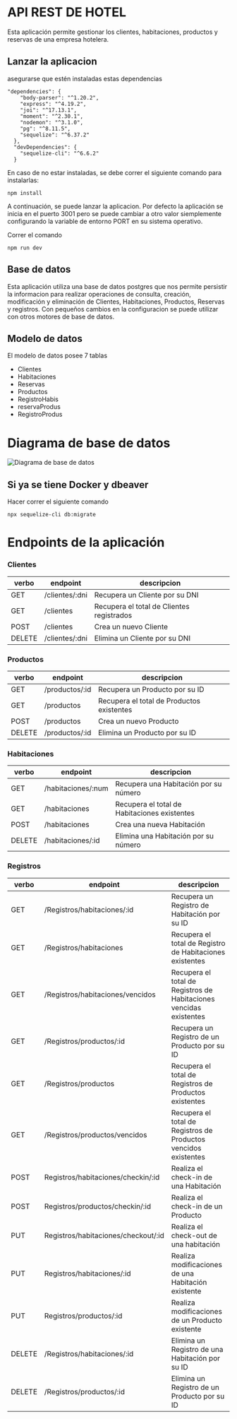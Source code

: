 # API REST DE HOTEL
 Esta aplicación permite gestionar los clientes, habitaciones, productos y reservas de una empresa hotelera.


 ## Lanzar la aplicacion
asegurarse que estén instaladas estas dependencias 
```
"dependencies": {
    "body-parser": "^1.20.2",
    "express": "^4.19.2",
    "joi": "^17.13.1",
    "moment": "^2.30.1",
    "nodemon": "^3.1.0",
    "pg": "^8.11.5",
    "sequelize": "^6.37.2"
  },
  "devDependencies": {
    "sequelize-cli": "^6.6.2"
  }
```
 En caso de no estar instaladas, se debe correr el siguiente comando para instalarlas: 

```npm install```

A continuación, se puede lanzar la aplicacion. Por defecto la aplicación se inicia en el puerto 3001 pero se puede cambiar a otro valor siemplemente configurando la variable de entorno PORT en su sistema operativo. 

Correr el comando

 ```npm run dev```






 ## Base de datos 
Esta aplicación utiliza una base de datos postgres que nos permite persistir la informacion para realizar operaciones de consulta, creación, modificación y eliminación de Clientes, Habitaciones, Productos, Reservas y registros. Con pequeños cambios en la configuracion se puede utilizar con otros motores de base de datos.

## Modelo de datos
El modelo de datos posee 7 tablas
* Clientes
* Habitaciones
* Reservas
* Productos
* RegistroHabis
* reservaProdus
* RegistroProdus

# Diagrama de base de datos 

![Diagrama de base de datos](./imagen/diagrama%20de%20base%20de%20datos.png
)

 ## Si ya se tiene Docker y dbeaver
 Hacer correr el siguiente comando

  ```npx sequelize-cli db:migrate```



# Endpoints de la aplicación

### Clientes

| verbo |  endpoint  |descripcion|
|-------|------------|-----------|
|  GET  |/clientes/:dni|Recupera un Cliente por su DNI|
|  GET  |/clientes     |Recupera el total de Clientes registrados|
| POST  |/clientes     |Crea un nuevo Cliente|
|DELETE|/clientes/:dni |Elimina un Cliente por su DNI| 


### Productos

| verbo |  endpoint  |descripcion|
|-------|------------|-----------|
|  GET  |/productos/:id|Recupera un Producto por su ID|
|  GET  |/productos     |Recupera el total de Productos existentes|
| POST  |/productos     |Crea un nuevo Producto|
|DELETE|/productos/:id |Elimina un Producto por su ID|


### Habitaciones 

| verbo |  endpoint  |descripcion|
|-------|------------|-----------|
|  GET  |/habitaciones/:num|Recupera una Habitación por su número|
|  GET  |/habitaciones|Recupera el total de Habitaciones existentes|
| POST  |/habitaciones |Crea una nueva Habitación|
|DELETE|/habitaciones/:id|Elimina una Habitación por su número|



### Registros

| verbo |  endpoint  |descripcion|
|-------|------------|-----------|
|  GET  |/Registros/habitaciones/:id|Recupera un Registro de Habitación por su ID|
|  GET  |/Registros/habitaciones|Recupera el total de Registro de Habitaciones existentes|
|  GET  |/Registros/habitaciones/vencidos|Recupera el total de Registros de Habitaciones vencidas existentes|
|  GET  |/Registros/productos/:id|Recupera un Registro de un Producto por su ID|
|  GET  |/Registros/productos|Recupera el total de Registros de Productos existentes|
|  GET  |/Registros/productos/vencidos|Recupera el total de Registros de Productos vencidos existentes|
| POST  |Registros/habitaciones/checkin/:id |Realiza el check-in de una Habitación|
| POST  |Registros/productos/checkin/:id |Realiza el check-in de un Producto|
| PUT  |Registros/habitaciones/checkout/:id |Realiza el check-out de una habitación|
| PUT  |Registros/habitaciones/:id |Realiza modificaciones de una Habitación existente|
| PUT  |Registros/productos/:id |Realiza modificaciones de un Producto existente|
|DELETE|/Registros/habitaciones/:id|Elimina un Registro de una Habitación por su ID|
|DELETE|/Registros/productos/:id|Elimina un Registro de un Producto por su ID|

